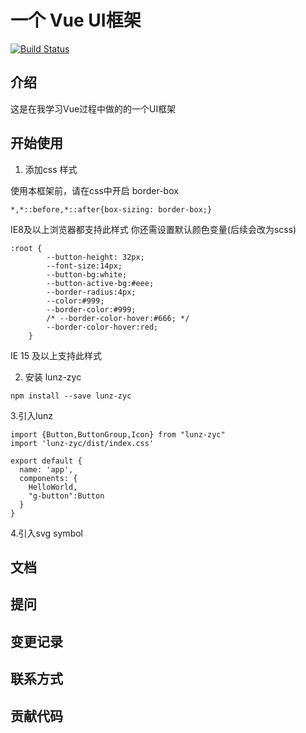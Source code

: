 # 一个 Vue UI框架

[![Build Status](https://travis-ci.org/wfcsm/lunz-zyc.svg?branch=master)](https://travis-ci.org/wfcsm/lunz-zyc)

## 介绍

这是在我学习Vue过程中做的的一个UI框架

## 开始使用

1. 添加css 样式

使用本框架前，请在css中开启 border-box

```
*,*::before,*::after{box-sizing: border-box;}
```
IE8及以上浏览器都支持此样式
你还需设置默认颜色变量(后续会改为scss)

```
:root {
        --button-height: 32px;
        --font-size:14px;
        --button-bg:white;
        --button-active-bg:#eee;
        --border-radius:4px;
        --color:#999;
        --border-color:#999;
        /* --border-color-hover:#666; */
        --border-color-hover:red;
    }
```
IE 15 及以上支持此样式

2. 安装 lunz-zyc
```
npm install --save lunz-zyc
```

3.引入lunz
```
import {Button,ButtonGroup,Icon} from "lunz-zyc"
import 'lunz-zyc/dist/index.css'

export default {
  name: 'app',
  components: {
    HelloWorld,
    "g-button":Button
  }
}
```
4.引入svg symbol

## 文档

## 提问

## 变更记录

## 联系方式

## 贡献代码


